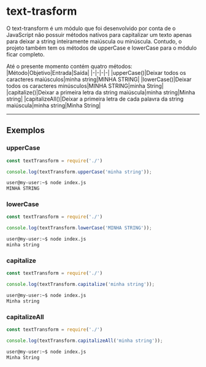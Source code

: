 # text-trasform
O text-transform é um módulo que foi desenvolvido por conta de o JavaScript não possuir métodos nativos para capitalizar um texto apenas para deixar a string inteiramente maiúscula ou minúscula.
Contudo, o projeto também tem os métodos de upperCase e lowerCase para o módulo ficar completo.

Até o presente momento contém quatro métodos:
|Método|Objetivo|Entrada|Saída|
|-|-|-|-|
|upperCase()|Deixar todos os caracteres maiúsculos|minha string|MINHA STRING|
|lowerCase()|Deixar todos os caracteres minúsculos|MINHA STRING|minha String|
|capitalize()|Deixar a primeira letra da string maiúscula|minha string|Minha string|
|capitalizeAll()|Deixar a primeira letra de cada palavra da string maiúscula|minha string|Minha String|
***
## Exemplos
### upperCase
```js
const textTransform = require('./')

console.log(textTransform.upperCase('minha string'));
```
```bash
user@my-user:~$ node index.js 
MINHA STRING
```
### lowerCase
```js
const textTransform = require('./')

console.log(textTransform.lowerCase('MINHA STRING'));
```
```bash
user@my-user:~$ node index.js
minha string
```
### capitalize
```js
const textTransform = require('./')

console.log(textTransform.capitalize('minha string'));
```
```bash
user@my-user:~$ node index.js
Minha string
```
### capitalizeAll
```js
const textTransform = require('./')

console.log(textTransform.capitalizeAll('minha string'));
```
```bash
user@my-user:~$ node index.js
Minha String
```

